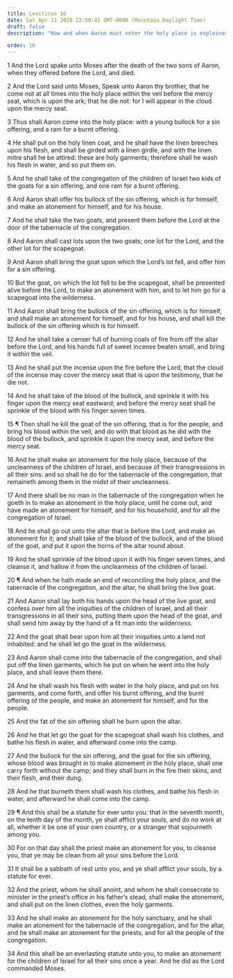 ```yaml
---
title: Leviticus 16
date: Sat Apr 11 2020 22:50:41 GMT-0600 (Mountain Daylight Time)
draft: false
description: "How and when Aaron must enter the holy place is explained—Sacrifices are offered to reconcile Israel to God—The scapegoat carries away the sins of the people—The sins of all Israel are forgiven on the Day of Atonement."

order: 16
---
```

    
1 And the Lord spake unto Moses after the death of the two sons of Aaron, when they offered before the Lord, and died.

2 And the Lord said unto Moses, Speak unto Aaron thy brother, that he come not at all times into the holy place within the veil before the mercy seat, which is upon the ark; that he die not: for I will appear in the cloud upon the mercy seat.

3 Thus shall Aaron come into the holy place: with a young bullock for a sin offering, and a ram for a burnt offering.

4 He shall put on the holy linen coat, and he shall have the linen breeches upon his flesh, and shall be girded with a linen girdle, and with the linen mitre shall he be attired: these are holy garments; therefore shall he wash his flesh in water, and so put them on.

5 And he shall take of the congregation of the children of Israel two kids of the goats for a sin offering, and one ram for a burnt offering.

6 And Aaron shall offer his bullock of the sin offering, which is for himself, and make an atonement for himself, and for his house.

7 And he shall take the two goats, and present them before the Lord at the door of the tabernacle of the congregation.

8 And Aaron shall cast lots upon the two goats; one lot for the Lord, and the other lot for the scapegoat.

9 And Aaron shall bring the goat upon which the Lord’s lot fell, and offer him for a sin offering.

10 But the goat, on which the lot fell to be the scapegoat, shall be presented alive before the Lord, to make an atonement with him, and to let him go for a scapegoat into the wilderness.

11 And Aaron shall bring the bullock of the sin offering, which is for himself, and shall make an atonement for himself, and for his house, and shall kill the bullock of the sin offering which is for himself.

12 And he shall take a censer full of burning coals of fire from off the altar before the Lord, and his hands full of sweet incense beaten small, and bring it within the veil.

13 And he shall put the incense upon the fire before the Lord, that the cloud of the incense may cover the mercy seat that is upon the testimony, that he die not.

14 And he shall take of the blood of the bullock, and sprinkle it with his finger upon the mercy seat eastward; and before the mercy seat shall he sprinkle of the blood with his finger seven times.

15 ¶ Then shall he kill the goat of the sin offering, that is for the people, and bring his blood within the veil, and do with that blood as he did with the blood of the bullock, and sprinkle it upon the mercy seat, and before the mercy seat.

16 And he shall make an atonement for the holy place, because of the uncleanness of the children of Israel, and because of their transgressions in all their sins: and so shall he do for the tabernacle of the congregation, that remaineth among them in the midst of their uncleanness.

17 And there shall be no man in the tabernacle of the congregation when he goeth in to make an atonement in the holy place, until he come out, and have made an atonement for himself, and for his household, and for all the congregation of Israel.

18 And he shall go out unto the altar that is before the Lord, and make an atonement for it; and shall take of the blood of the bullock, and of the blood of the goat, and put it upon the horns of the altar round about.

19 And he shall sprinkle of the blood upon it with his finger seven times, and cleanse it, and hallow it from the uncleanness of the children of Israel.

20 ¶ And when he hath made an end of reconciling the holy place, and the tabernacle of the congregation, and the altar, he shall bring the live goat.

21 And Aaron shall lay both his hands upon the head of the live goat, and confess over him all the iniquities of the children of Israel, and all their transgressions in all their sins, putting them upon the head of the goat, and shall send him away by the hand of a fit man into the wilderness.

22 And the goat shall bear upon him all their iniquities unto a land not inhabited: and he shall let go the goat in the wilderness.

23 And Aaron shall come into the tabernacle of the congregation, and shall put off the linen garments, which he put on when he went into the holy place, and shall leave them there.

24 And he shall wash his flesh with water in the holy place, and put on his garments, and come forth, and offer his burnt offering, and the burnt offering of the people, and make an atonement for himself, and for the people.

25 And the fat of the sin offering shall he burn upon the altar.

26 And he that let go the goat for the scapegoat shall wash his clothes, and bathe his flesh in water, and afterward come into the camp.

27 And the bullock for the sin offering, and the goat for the sin offering, whose blood was brought in to make atonement in the holy place, shall one carry forth without the camp; and they shall burn in the fire their skins, and their flesh, and their dung.

28 And he that burneth them shall wash his clothes, and bathe his flesh in water, and afterward he shall come into the camp.

29 ¶ And this shall be a statute for ever unto you: that in the seventh month, on the tenth day of the month, ye shall afflict your souls, and do no work at all, whether it be one of your own country, or a stranger that sojourneth among you.

30 For on that day shall the priest make an atonement for you, to cleanse you, that ye may be clean from all your sins before the Lord.

31 It shall be a sabbath of rest unto you, and ye shall afflict your souls, by a statute for ever.

32 And the priest, whom he shall anoint, and whom he shall consecrate to minister in the priest’s office in his father’s stead, shall make the atonement, and shall put on the linen clothes, even the holy garments.

33 And he shall make an atonement for the holy sanctuary, and he shall make an atonement for the tabernacle of the congregation, and for the altar, and he shall make an atonement for the priests, and for all the people of the congregation.

34 And this shall be an everlasting statute unto you, to make an atonement for the children of Israel for all their sins once a year. And he did as the Lord commanded Moses.
